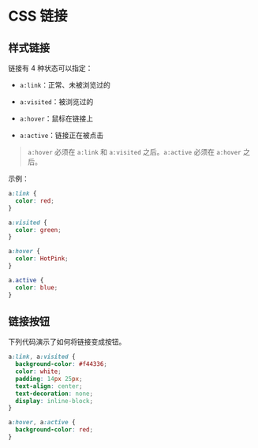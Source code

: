 # CSS 链接

## 样式链接

链接有 4 种状态可以指定：

- `a:link`：正常、未被浏览过的

- `a:visited`：被浏览过的

- `a:hover`：鼠标在链接上

- `a:active`：链接正在被点击

> `a:hover` 必须在 `a:link` 和 `a:visited` 之后。`a:active` 必须在 `a:hover` 之后。

示例：
```css
a:link {
  color: red;
}

a:visited {
  color: green;
}

a:hover {
  color: HotPink;
}

a.active {
  color: blue;
}
```

## 链接按钮

下列代码演示了如何将链接变成按钮。

```css
a:link, a:visited {
  background-color: #f44336;
  color: white;
  padding: 14px 25px;
  text-align: center;
  text-decoration: none;
  display: inline-block;
}

a:hover, a:active {
  background-color: red;
}
```